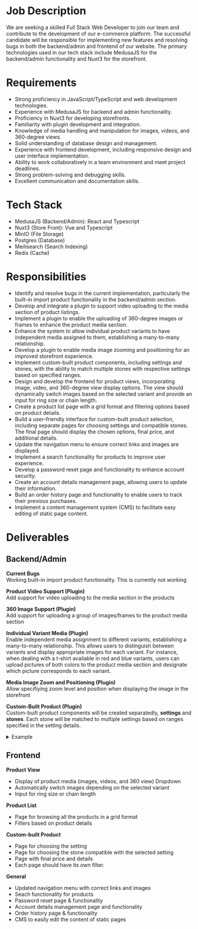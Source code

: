 

# Job Description
We are seeking a skilled Full Stack Web Developer to join our team and contribute to the development of our e-commerce platform. The successful candidate will be responsible for implementing new features and resolving bugs in both the backend/admin and frontend of our website. The primary technologies used in our tech stack include MedusaJS for the backend/admin functionality and Nuxt3 for the storefront.


# Requirements
- Strong proficiency in JavaScript/TypeScript and web development technologies.
- Experience with MedusaJS for backend and admin functionality.
- Proficiency in Nuxt3 for developing storefronts.
- Familiarity with plugin development and integration.
- Knowledge of media handling and manipulation for images, videos, and 360-degree views.
- Solid understanding of database design and management.
- Experience with frontend development, including responsive design and user interface implementation.
- Ability to work collaboratively in a team environment and meet project deadlines.
- Strong problem-solving and debugging skills.
- Excellent communication and documentation skills.


# Tech Stack
- MedusaJS (Backend/Admin): React and Typescript
- Nuxt3 (Store Front): Vue and Typescript
- MinIO (File Storage)
- Postgres (Database)
- Meilisearch (Search Indexing)
- Redis (Cache)

# Responsibilities
- Identify and resolve bugs in the current implementation, particularly the built-in import product functionality in the backend/admin section.
- Develop and integrate a plugin to support video uploading to the media section of product listings.
- Implement a plugin to enable the uploading of 360-degree images or frames to enhance the product media section.
- Enhance the system to allow individual product variants to have independent media assigned to them, establishing a many-to-many relationship.
- Develop a plugin to enable media image zooming and positioning for an improved storefront experience.
- Implement custom-built product components, including settings and stones, with the ability to match multiple stones with respective settings based on specified ranges.
- Design and develop the frontend for product views, incorporating image, video, and 360-degree view display options. The view should dynamically switch images based on the selected variant and provide an input for ring size or chain length.
- Create a product list page with a grid format and filtering options based on product details.
- Build a user-friendly interface for custom-built product selection, including separate pages for choosing settings and compatible stones. The final page should display the chosen options, final price, and additional details.
- Update the navigation menu to ensure correct links and images are displayed.
- Implement a search functionality for products to improve user experience.
- Develop a password reset page and functionality to enhance account security.
- Create an account details management page, allowing users to update their information.
- Build an order history page and functionality to enable users to track their previous purchases.
- Implement a content management system (CMS) to facilitate easy editing of static page content.

# Deliverables

## Backend/Admin

**Current Bugs**<br>
Working built-in import product functionality. This is currently not working


**Product Video Support (Plugin)**<br>
Add support for video uploading to the media section in the products



**360 Image Support (Plugin)**<br>
Add support for uploading a group of images/frames to the product media section



**Individual Variant Media (Plugin)**<br>
Enable independent media assignment to different variants, establishing a many-to-many relationship. This allows users to distinguish between variants and display appropriate images for each variant. For instance, when dealing with a t-shirt available in red and blue variants, users can upload pictures of both colors to the product media section and designate which picture corresponds to each variant.



**Media Image Zoom and Positioning (Plugin)**<br>
Allow specifiying zoom level and position when displaying the image in the storefront 



**Custom-Built Product (Plugin)**<br>
Custom-built product components will be created separatedly, **settings** and **stones**. Each stone will be matched to multiple settings based on ranges specified in the setting details.

<details>
<summary>Example</summary>

 - **Settings**
	 - Setting 1
		 - Metal: 14K White Gold
		 - Style: Classic
		 - Stone Weight: 1.00 - 2.00 ct
		 - Stone Cut: Very Good - Good
		 - Stone Color: D-F
	- Setting 2
		 - Metal: 18K Yellow Gold
		 - Style: Vintage
		 - Stone Weight: 1.50 - 2.50 ct
		 - Stone Cut: Very Good - Poor
		 - Stone Color: E-J
	- Setting 3
		 - Metal: 18K Yellow Gold
		 - Style: Vintage
		 - Stone Weight: 3.10 - 3.75 ct
		 - Stone Cut: Good - Poor
		 - Stone Color: H-K
- **Stones**
	- Stone 1
		- Weight: 1.30 ct
		- Color: E
		- Cut: Good
	- Stone 2
		- Weight: 1.75 ct
		- Color: F
		- Cut: Very Good
	- Stone 3
		- Weight: 2.00 ct
		- Color: H
		- Cut: Poor
	- Stone 4
		- Weight: 3.25 ct
		- Color: J
		- Cut: Very Good
	- Stone 5
		- Weight: 3.50 ct
		- Color: H
		- Cut: Good
- **Possible Combinations**
	- Setting 1 - Stone 1
	- Setting 1 - Stone 2
	- Setting 2 - Stone 2
	- Setting 2 - Stone 3
	- Setting 3 - Stone 4
	- Setting 3 - Stone 5

### Admin
Setting
![Setting Admin](https://github.com/FmTod/pelagrino-project/assets/39545521/1fec1638-e11d-409b-ac38-686215afa9b2)
Product
![Stone Admin](https://github.com/FmTod/pelagrino-project/assets/39545521/19902b7b-4690-4eb9-b512-1ab78a6b1a6a)

### Storefront
Browse
![Storefront Browse](https://github.com/FmTod/pelagrino-project/assets/39545521/4239fd3f-b09f-4f56-88ff-ed0a9b37035e)
Setting
![Storefront Setting](https://github.com/FmTod/pelagrino-project/assets/39545521/4add82fb-5fe2-4037-bf07-49a9b9a6490d)
Stone
![Storefront Stone](https://github.com/FmTod/pelagrino-project/assets/39545521/8ce69e8a-adc4-4a16-b72e-a22add1a162a)
Completed
![Storefront Completed](https://github.com/FmTod/pelagrino-project/assets/39545521/6e7d0cda-17ab-4bb4-a16b-6c77860ffd5e)

Note: this are just example images to help portrait our needs, the design shown in them should not be the goal.


</details>

## Frontend

**Product View**<br>
 - Display of product media (images, videos, and 360 view) Dropdown
 - Automatically switch images depending on the selected variant
 - Input for ring size or chain length

**Product List**<br>
- Page for browsing all the products in a grid format
- Filters based on product details

**Custom-built Product**<br>
- Page for choosing the setting
- Page for choosing the stone compatible with the selected setting
- Page with final price and details
- Each page should have its own filter.

**General**<br>
- Updated navigation menu with correct links and images
- Seach functionality for products
- Password reset page & functionality
- Account details management page and functionality
- Order history page & functionality
- CMS to easily edit the content of static pages
